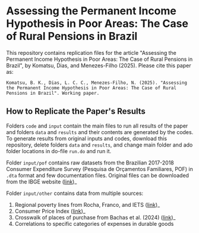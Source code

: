 # Assessing the Permanent Income Hypothesis in Poor Areas: The Case of Rural Pensions in Brazil
This repository contains replication files for the article "Assessing the Permanent Income Hypothesis in Poor Areas: The Case of Rural Pensions in Brazil", by Komatsu, Dias, and Menezes-Filho (2025). Please cite this paper as: 

```
Komatsu, B. K., Dias, L. C. C., Menezes-Filho, N. (2025). "Assessing the Permanent Income Hypothesis in Poor Areas: The Case of Rural Pensions in Brazil". Working paper.
```

## How to Replicate the Paper's Results
Folders `code` and `input` contain the main files to run all results of the paper and folders `data` and `results` and their contents are generated by the codes. To generate results from original inputs and codes, download this repository, delete folders `data` and `results`, and change main folder and ado folder locations in do-file `run.do` and run it.

Folder `input/pof` contains raw datasets from the Brazilian 2017-2018 Consumer Expenditure Survey (Pesquisa de Orçamentos Familiares, POF) in `.dta` format and few documentation files. Original files can be downloaded from the IBGE website ([link](https://www.ibge.gov.br/estatisticas/sociais/saude/24786-pesquisa-de-orcamentos-familiares-2.html))_

Folder `input/other` contains data from multiple sources:
1. Regional poverty lines from Rocha, Franco, and IETS ([link](http://www.former.iets.org.br/dado/parametros-e-resultados-da-pnad-2014))_
2. Consumer Price Index ([link](https://sidra.ibge.gov.br/Tabela/1100))_
3. Crosswalk of places of purchase from Bachas et al. (2024) ([link](https://github.com/pierrebachas/Informality_Taxes_Redistribution))_
4. Correlations to specific categories of expenses in durable goods
